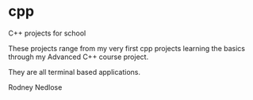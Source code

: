 # cpp
C++ projects for school

These projects range from my very first cpp projects learning the basics through my Advanced C++ course project.

They are all terminal based applications.

Rodney Nedlose
